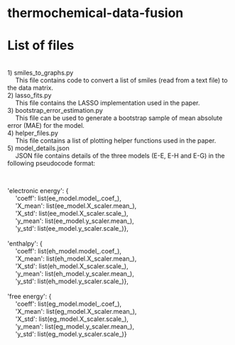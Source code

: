 # thermochemical-data-fusion

List of files
=============

<br>1) smiles_to_graphs.py
<br>&emsp;    This file contains code to convert a list of smiles (read from a text file) to the data matrix.
<br>2) lasso_fits.py
<br>&emsp;    This file contains the LASSO implementation used in the paper.
<br>3) bootstrap_error_estimation.py
<br>&emsp;    This file can be used to generate a bootstrap sample of mean absolute error (MAE) for the model.
<br>4) helper_files.py
<br>&emsp;    This file contains a list of plotting helper functions used in the paper.
<br>5) model_details.json
<br>&emsp;    JSON file contains details of the three models (E-E, E-H and E-G) in the following pseudocode format:

&emsp;<p>'electronic energy': {
&emsp;<br>&emsp;	'coeff': list(ee_model.model_.coef_),
&emsp;<br>&emsp;	'X_mean': list(ee_model.X_scaler.mean_),
<br>&emsp;	'X_std': list(ee_model.X_scaler.scale_),
<br>&emsp;	'y_mean': list(ee_model.y_scaler.mean_),
<br>&emsp;	'y_std': list(ee_model.y_scaler.scale_)},
<br>
<br>'enthalpy': {
<br>&emsp;	'coeff': list(eh_model.model_.coef_),
<br>&emsp;	'X_mean': list(eh_model.X_scaler.mean_),
<br>&emsp;	'X_std': list(eh_model.X_scaler.scale_),
<br>&emsp;	'y_mean': list(eh_model.y_scaler.mean_),
<br>&emsp;	'y_std': list(eh_model.y_scaler.scale_)},
<br>
<br>'free energy': 	{
<br>&emsp;	'coeff': list(eg_model.model_.coef_),
<br>&emsp;	'X_mean': list(eg_model.X_scaler.mean_),
<br>&emsp;	'X_std': list(eg_model.X_scaler.scale_),
<br>&emsp;	'y_mean': list(eg_model.y_scaler.mean_),
<br>&emsp;	'y_std': list(eg_model.y_scaler.scale_)}
</p>
